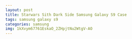 ```yaml
---
layout: post
title: Starwars Sith Dark Side Samsung Galaxy S9 Case
tags: samsung galaxy s9
categories: samsung
img: 1kXvym67761EskaO_2ZHpjtNu2WtgV-AO
---
```

